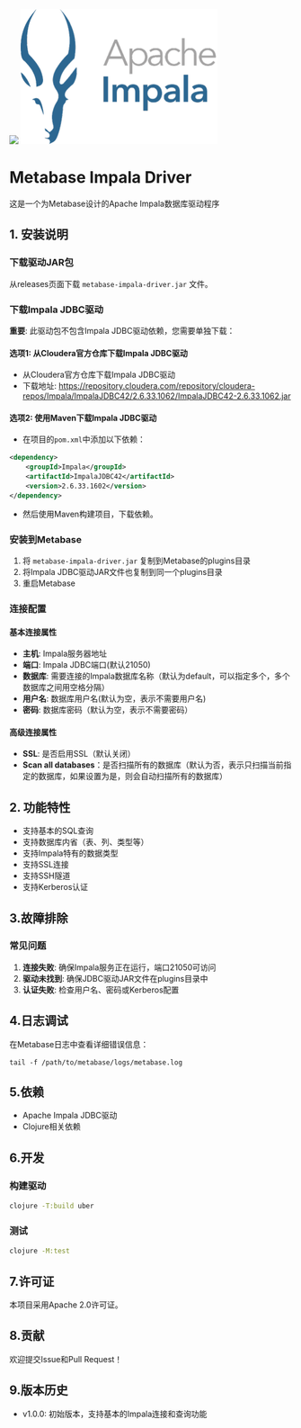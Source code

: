 
<div>
    <img src="https://www.metabase.com/images/logo.svg" min-width="200px">
    <img src="static/apache-impala-logo-1.webp" min-width="200px">
</div>

# Metabase Impala Driver

这是一个为Metabase设计的Apache Impala数据库驱动程序

## 1. 安装说明

### 下载驱动JAR包

从releases页面下载 `metabase-impala-driver.jar` 文件。

### 下载Impala JDBC驱动

**重要**: 此驱动包不包含Impala JDBC驱动依赖，您需要单独下载：

#### 选项1: 从Cloudera官方仓库下载Impala JDBC驱动
- 从Cloudera官方仓库下载Impala JDBC驱动
- 下载地址: https://repository.cloudera.com/repository/cloudera-repos/Impala/ImpalaJDBC42/2.6.33.1062/ImpalaJDBC42-2.6.33.1062.jar
#### 选项2: 使用Maven下载Impala JDBC驱动
- 在项目的`pom.xml`中添加以下依赖：
```xml
<dependency>
    <groupId>Impala</groupId>
    <artifactId>ImpalaJDBC42</artifactId>
    <version>2.6.33.1602</version>
</dependency>
```
- 然后使用Maven构建项目，下载依赖。

### 安装到Metabase

1. 将 `metabase-impala-driver.jar` 复制到Metabase的plugins目录
2. 将Impala JDBC驱动JAR文件也复制到同一个plugins目录
3. 重启Metabase

### 连接配置

####  基本连接属性

- **主机**: Impala服务器地址
- **端口**: Impala JDBC端口(默认21050)
- **数据库**: 需要连接的Impala数据库名称（默认为default，可以指定多个，多个数据库之间用空格分隔）
- **用户名**: 数据库用户名(默认为空，表示不需要用户名)
- **密码**: 数据库密码（默认为空，表示不需要密码）

#### 高级连接属性

- **SSL**: 是否启用SSL（默认关闭）
- **Scan all databases**：是否扫描所有的数据库（默认为否，表示只扫描当前指定的数据库，如果设置为是，则会自动扫描所有的数据库）

## 2. 功能特性

- 支持基本的SQL查询
- 支持数据库内省（表、列、类型等）
- 支持Impala特有的数据类型
- 支持SSL连接
- 支持SSH隧道
- 支持Kerberos认证

## 3.故障排除

### 常见问题

1. **连接失败**: 确保Impala服务正在运行，端口21050可访问
2. **驱动未找到**: 确保JDBC驱动JAR文件在plugins目录中
3. **认证失败**: 检查用户名、密码或Kerberos配置

## 4.日志调试

在Metabase日志中查看详细错误信息：
```
tail -f /path/to/metabase/logs/metabase.log
```

## 5.依赖

- Apache Impala JDBC驱动
- Clojure相关依赖

## 6.开发

### 构建驱动

```bash
clojure -T:build uber
```

### 测试

```bash
clojure -M:test
```

## 7.许可证

本项目采用Apache 2.0许可证。

## 8.贡献

欢迎提交Issue和Pull Request！

## 9.版本历史

- v1.0.0: 初始版本，支持基本的Impala连接和查询功能